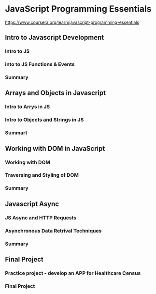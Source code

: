 # JavaScript Programming Essentials
https://www.coursera.org/learn/javascript-programming-essentials

## Intro to Javascript Development

### Intro to JS

### into to JS Functions & Events

### Summary




## Arrays and Objects in Javascript

### Intro to Arrys in JS

### Intro to Objects and Strings in JS

### Summart


## Working with DOM in JavaScript

### Working with DOM


### Traversing and Styling of DOM


### Summary




## Javascript Async

### JS Async and HTTP Requests

### Asynchronous Data Retrival Techniques

### Summary


## Final Project

### Practice project - develop an APP for Healthcare Census

### Final Project
